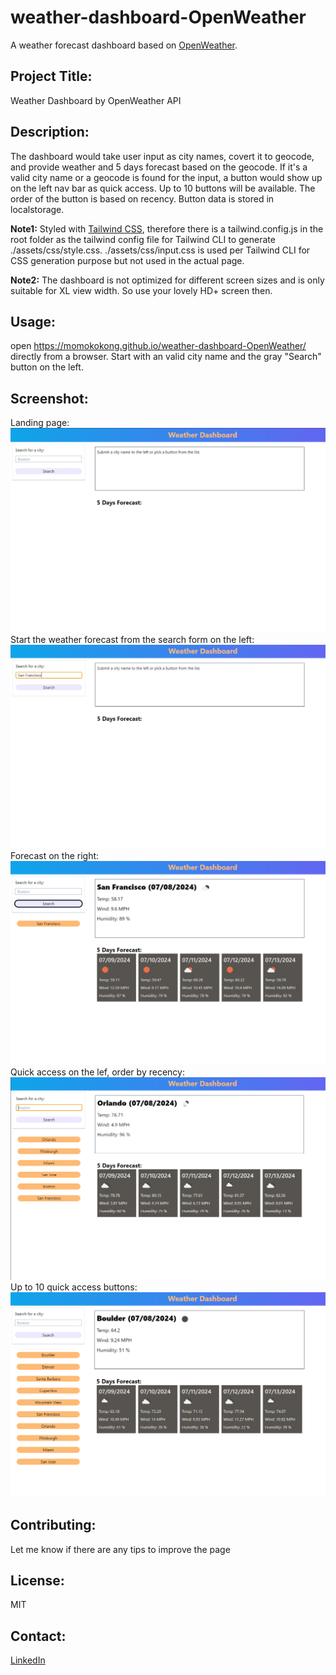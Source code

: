 # weather-dashboard-OpenWeather
A weather forecast dashboard based on [OpenWeather](https://openweathermap.org/api).

## Project Title: 
Weather Dashboard by OpenWeather API

## Description:
The dashboard would take user input as city names, covert it to geocode, and provide weather and 5 days forecast based on the geocode.  If it's a valid city name or a geocode is found for the input, a button would show up on the left nav bar as quick access.  Up to 10 buttons will be available.  The order of the button is based on recency.  Button data is stored in localstorage.

**Note1:** Styled with [Tailwind CSS](https://tailwindcss.com/), therefore there is a tailwind.config.js in the root folder as the tailwind config file for Tailwind CLI to generate ./assets/css/style.css.  ./assets/css/input.css is used per Tailwind CLI for CSS generation purpose but not used in the actual page. 

**Note2:** The dashboard is not optimized for different screen sizes and is only suitable for XL view width.  So use your lovely HD+ screen then.


## Usage:
open https://momokokong.github.io/weather-dashboard-OpenWeather/ directly from a browser.  Start with an valid city name and the gray "Search" button on the left.

## Screenshot:
Landing page:  
![landing](./assets/screenshot/landing.png)
Start the weather forecast from the search form on the left:  
![start-from-search](./assets/screenshot/start-from-search.png)
Forecast on the right:  
![weather-forecast](./assets/screenshot/weather-forecast.png)
Quick access on the lef, order by recency:  
![quick-access-buttons](./assets/screenshot/quick-access-buttons.png)
Up to 10 quick access buttons:  
![up-to-10-buttons](./assets/screenshot/up-to-10-buttons.png)

## Contributing:
Let me know if there are any tips to improve the page

## License: 
MIT 

## Contact:
[LinkedIn](https://www.linkedin.com/in/poshinhuang/)
